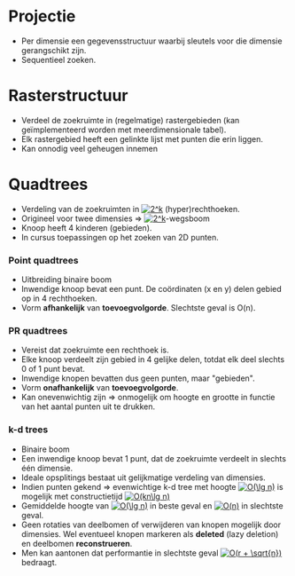 # Projectie
* Per dimensie een gegevensstructuur waarbij sleutels voor die dimensie gerangschikt zijn.
* Sequentieel zoeken.
# Rasterstructuur
* Verdeel de zoekruimte in (regelmatige) rastergebieden (kan geïmplementeerd worden met meerdimensionale tabel).
* Elk rastergebied heeft een gelinkte lijst met punten die erin liggen.
* Kan onnodig veel geheugen innemen

# Quadtrees
* Verdeling van de zoekruimten in <a href="http://www.codecogs.com/eqnedit.php?latex=2^k" target="_blank"><img src="http://latex.codecogs.com/gif.latex?2^k" title="2^k" /></a>
  (hyper)rechthoeken.
* Origineel voor twee dimensies => <a href="http://www.codecogs.com/eqnedit.php?latex=2^k" target="_blank"><img src="http://latex.codecogs.com/gif.latex?2^k" title="2^k" /></a>-wegsboom
* Knoop heeft 4 kinderen (gebieden).
* In cursus toepassingen op het zoeken van 2D punten.
### Point quadtrees
* Uitbreiding binaire boom
* Inwendige knoop bevat een punt. De coördinaten (x en y) delen gebied op in 4 rechthoeken.
* Vorm **afhankelijk** van **toevoegvolgorde**. Slechtste geval is O(n).
### PR quadtrees
* Vereist dat zoekruimte een rechthoek is.
* Elke knoop verdeelt zijn gebied in 4 gelijke delen, totdat elk deel slechts 0 of 1 punt bevat.
* Inwendige knopen bevatten dus geen punten, maar "gebieden".
* Vorm **onafhankelijk** van **toevoegvolgorde**.
* Kan onevenwichtig zijn => onmogelijk om hoogte en grootte in functie van het aantal punten uit te drukken.
### k-d trees
* Binaire boom
* Een inwendige knoop bevat 1 punt, dat de zoekruimte verdeelt in slechts één dimensie.
* Ideale opsplitings bestaat uit gelijkmatige verdeling van dimensies.
* Indien punten gekend => evenwichtige k-d tree met hoogte <a href="http://www.codecogs.com/eqnedit.php?latex=O(\lg&space;n)" target="_blank"><img src="http://latex.codecogs.com/gif.latex?O(\lg&space;n)" title="O(\lg n)" /></a> is mogelijk met constructietijd <a href="http://www.codecogs.com/eqnedit.php?latex=O(kn\lg&space;n)" target="_blank"><img src="http://latex.codecogs.com/gif.latex?O(kn\lg&space;n)" title="O(kn\lg n)" /></a>
* Gemiddelde hoogte van <a href="http://www.codecogs.com/eqnedit.php?latex=O(\lg&space;n)" target="_blank"><img src="http://latex.codecogs.com/gif.latex?O(\lg&space;n)" title="O(\lg n)" /></a> in beste geval en <a href="http://www.codecogs.com/eqnedit.php?latex=O(n)" target="_blank"><img src="http://latex.codecogs.com/gif.latex?O(n)" title="O(n)" /></a> in slechtste geval. 
* Geen rotaties van deelbomen of verwijderen van knopen mogelijk door dimensies. Wel eventueel knopen markeren als **deleted** (lazy deletion) en deelbomen **reconstrueren**.
* Men kan aantonen dat performantie in slechtste geval <a href="http://www.codecogs.com/eqnedit.php?latex=O(r&space;&plus;&space;\sqrt{n})" target="_blank"><img src="http://latex.codecogs.com/gif.latex?O(r&space;&plus;&space;\sqrt{n})" title="O(r + \sqrt{n})" /></a> bedraagt.
